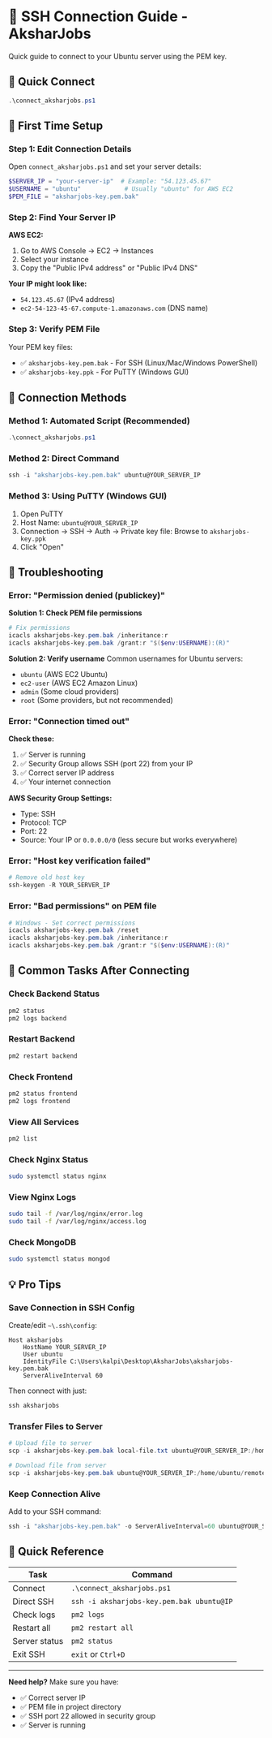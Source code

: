 # 🔐 SSH Connection Guide - AksharJobs

Quick guide to connect to your Ubuntu server using the PEM key.

## 🚀 Quick Connect

```powershell
.\connect_aksharjobs.ps1
```

## 📝 First Time Setup

### Step 1: Edit Connection Details

Open `connect_aksharjobs.ps1` and set your server details:

```powershell
$SERVER_IP = "your-server-ip"  # Example: "54.123.45.67"
$USERNAME = "ubuntu"            # Usually "ubuntu" for AWS EC2
$PEM_FILE = "aksharjobs-key.pem.bak"
```

### Step 2: Find Your Server IP

**AWS EC2:**
1. Go to AWS Console → EC2 → Instances
2. Select your instance
3. Copy the "Public IPv4 address" or "Public IPv4 DNS"

**Your IP might look like:**
- `54.123.45.67` (IPv4 address)
- `ec2-54-123-45-67.compute-1.amazonaws.com` (DNS name)

### Step 3: Verify PEM File

Your PEM key files:
- ✅ `aksharjobs-key.pem.bak` - For SSH (Linux/Mac/Windows PowerShell)
- ✅ `aksharjobs-key.ppk` - For PuTTY (Windows GUI)

## 🎯 Connection Methods

### Method 1: Automated Script (Recommended)
```powershell
.\connect_aksharjobs.ps1
```

### Method 2: Direct Command
```powershell
ssh -i "aksharjobs-key.pem.bak" ubuntu@YOUR_SERVER_IP
```

### Method 3: Using PuTTY (Windows GUI)
1. Open PuTTY
2. Host Name: `ubuntu@YOUR_SERVER_IP`
3. Connection → SSH → Auth → Private key file: Browse to `aksharjobs-key.ppk`
4. Click "Open"

## 🔧 Troubleshooting

### Error: "Permission denied (publickey)"

**Solution 1: Check PEM file permissions**
```powershell
# Fix permissions
icacls aksharjobs-key.pem.bak /inheritance:r
icacls aksharjobs-key.pem.bak /grant:r "$($env:USERNAME):(R)"
```

**Solution 2: Verify username**
Common usernames for Ubuntu servers:
- `ubuntu` (AWS EC2 Ubuntu)
- `ec2-user` (AWS EC2 Amazon Linux)
- `admin` (Some cloud providers)
- `root` (Some providers, but not recommended)

### Error: "Connection timed out"

**Check these:**
1. ✅ Server is running
2. ✅ Security Group allows SSH (port 22) from your IP
3. ✅ Correct server IP address
4. ✅ Your internet connection

**AWS Security Group Settings:**
- Type: SSH
- Protocol: TCP
- Port: 22
- Source: Your IP or `0.0.0.0/0` (less secure but works everywhere)

### Error: "Host key verification failed"

```powershell
# Remove old host key
ssh-keygen -R YOUR_SERVER_IP
```

### Error: "Bad permissions" on PEM file

```powershell
# Windows - Set correct permissions
icacls aksharjobs-key.pem.bak /reset
icacls aksharjobs-key.pem.bak /inheritance:r
icacls aksharjobs-key.pem.bak /grant:r "$($env:USERNAME):(R)"
```

## 📱 Common Tasks After Connecting

### Check Backend Status
```bash
pm2 status
pm2 logs backend
```

### Restart Backend
```bash
pm2 restart backend
```

### Check Frontend
```bash
pm2 status frontend
pm2 logs frontend
```

### View All Services
```bash
pm2 list
```

### Check Nginx Status
```bash
sudo systemctl status nginx
```

### View Nginx Logs
```bash
sudo tail -f /var/log/nginx/error.log
sudo tail -f /var/log/nginx/access.log
```

### Check MongoDB
```bash
sudo systemctl status mongod
```

## 💡 Pro Tips

### Save Connection in SSH Config
Create/edit `~\.ssh\config`:
```
Host aksharjobs
    HostName YOUR_SERVER_IP
    User ubuntu
    IdentityFile C:\Users\kalpi\Desktop\AksharJobs\aksharjobs-key.pem.bak
    ServerAliveInterval 60
```

Then connect with just:
```powershell
ssh aksharjobs
```

### Transfer Files to Server
```powershell
# Upload file to server
scp -i aksharjobs-key.pem.bak local-file.txt ubuntu@YOUR_SERVER_IP:/home/ubuntu/

# Download file from server
scp -i aksharjobs-key.pem.bak ubuntu@YOUR_SERVER_IP:/home/ubuntu/remote-file.txt .
```

### Keep Connection Alive
Add to your SSH command:
```powershell
ssh -i "aksharjobs-key.pem.bak" -o ServerAliveInterval=60 ubuntu@YOUR_SERVER_IP
```

## 🔗 Quick Reference

| Task | Command |
|------|---------|
| Connect | `.\connect_aksharjobs.ps1` |
| Direct SSH | `ssh -i aksharjobs-key.pem.bak ubuntu@IP` |
| Check logs | `pm2 logs` |
| Restart all | `pm2 restart all` |
| Server status | `pm2 status` |
| Exit SSH | `exit` or `Ctrl+D` |

---

**Need help?** Make sure you have:
- ✅ Correct server IP
- ✅ PEM file in project directory
- ✅ SSH port 22 allowed in security group
- ✅ Server is running

